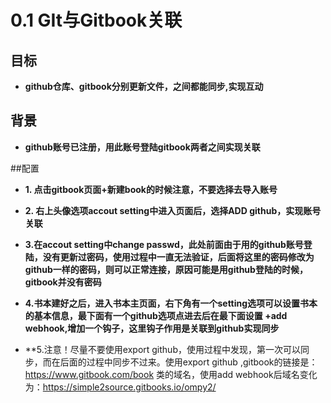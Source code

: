# 0.1 GIt与Gitbook关联

## 目标
- **github仓库、gitbook分别更新文件，之间都能同步,实现互动**
 
## 背景
- **github账号已注册，用此账号登陆gitbook两者之间实现关联**

##配置
- **1. 点击gitbook页面+新建book的时候注意，不要选择去导入账号**

- **2. 右上头像选项accout setting中进入页面后，选择ADD github，实现账号关联**

- **3.在accout setting中change passwd，此处前面由于用的github账号登陆，没有更新过密码，使用过程中一直无法验证，后面将这里的密码修改为github一样的密码，则可以正常连接，原因可能是用github登陆的时候，gitbook并没有密码**

- **4.书本建好之后，进入书本主页面，右下角有一个setting选项可以设置书本的基本信息，最下面有一个github选项点进去后在最下面设置 +add webhook,增加一个钩子，这里钩子作用是关联到github实现同步**

- **5.注意！尽量不要使用export github，使用过程中发现，第一次可以同步，而在后面的过程中同步不过来。使用export github ,gitbook的链接是：https://www.gitbook.com/book 类的域名，使用add webhook后域名变化为：https://simple2source.gitbooks.io/ompy2/ 

